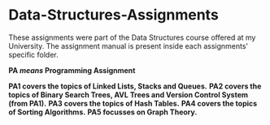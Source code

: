 # Data-Structures-Assignments

These assignments were part of the Data Structures course offered at my University.
The assignment manual is present inside each assignments' specific folder.

**PA _means_ Programming Assignment**

**PA1 covers the topics of Linked Lists, Stacks and Queues.**
**PA2 covers the topics of Binary Search Trees, AVL Trees and Version Control System (from PA1).**
**PA3 covers the topics of Hash Tables.**
**PA4 covers the topics of Sorting Algorithms.**
**PA5 focusses on Graph Theory.**
